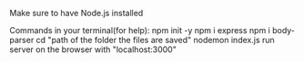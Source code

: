 Make sure to have Node.js installed

Commands in your terminal(for help):
npm init -y
npm i express
npm i body-parser
cd "path of the folder the files are saved"
nodemon index.js 
run server on the browser with "localhost:3000"
